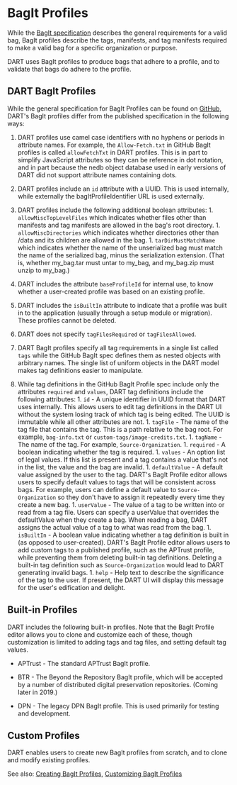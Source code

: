 # BagIt Profiles

While the [BagIt specification](https://tools.ietf.org/html/rfc8493) describes the general requirements for a valid bag, BagIt profiles describe the tags, manifests, and tag manifests required to make a valid bag for a specific organization or purpose.

DART uses BagIt profiles to produce bags that adhere to a profile, and to validate that bags do adhere to the profile.

## DART BagIt Profiles

While the general specification for BagIt Profiles can be found on [GitHub](https://github.com/bagit-profiles/bagit-profiles), DART's BagIt profiles differ from the published specification in the following ways:

1. DART profiles use camel case identifiers with no hyphens or periods in attribute names. For example, the `Allow-Fetch.txt` in GitHub BagIt profiles is called `allowFetchTxt` in DART profiles. This is in part to simplify JavaScript attributes so they can be reference in dot notation, and in part because the nedb object database used in early versions of DART did not support attribute names containing dots.

1. DART profiles include an `id` attribute with a UUID. This is used internally, while externally the bagItProfileIdentifier URL is used externally.

1. DART profiles include the following additional boolean attributes:
       1. `allowMiscTopLevelFiles` which indicates whether files other than
           manifests and tag manifests are allowed in the bag's root directory.
       1. `allowMiscDirectories` which indicates whether directories other than
           /data and its children are allowed in the bag.
       1. `tarDirMustMatchName` which indicates whether the name of the
           unserialized bag must match the name of the serialized bag, minus
           the serialization extension. (That is, whether my_bag.tar must untar
           to my_bag, and my_bag.zip must unzip to my_bag.)

1. DART includes the attribute `baseProfileId` for internal use, to know whether
   a user-created profile was based on an existing profile.

1. DART includes the `isBuiltIn` attribute to indicate that a profile was built
   in to the application (usually through a setup module or migration). These
   profiles cannot be deleted.

1. DART does not specify `tagFilesRequired` or `tagFilesAllowed`.

1. DART BagIt profiles specify all tag requirements in a single list called
   `tags` while the GitHub BagIt spec defines them as nested objects with
   arbitrary names. The single list of uniform objects in the DART model makes
   tag definitions easier to manipulate.

1. While tag definitions in the GitHub BagIt Profile spec include only the
   attributes `required` and `values`, DART tag definitions include the following
   attributes:
       1. `id` - A unique identifier in UUID format that DART uses internally.
           This allows users to edit tag definitions in the DART UI without
           the system losing track of which tag is being edited. The UUID is
           immutable while all other attributes are not.
       1. `tagFile` - The name of the tag file that contains the tag. This is
           a path relative to the bag root. For example, `bag-info.txt` or
           `custom-tags/image-credits.txt`.
       1. `tagName` - The name of the tag. For example, `Source-Organization`.
       1. `required` - A boolean indicating whether the tag is required.
       1. `values` - An option list of legal values. If this list is present
           and a tag contains a value that's not in the list, the value and
           the bag are invalid.
       1. `defaultValue` - A default value assigned by the user to the tag.
           DART's BagIt Profile editor allows users to specify default values
           to tags that will be consistent across bags. For example, users
           can define a default value to `Source-Organization` so they don't
           have to assign it repeatedly every time they create a new bag.
       1. `userValue` - The value of a tag to be written into or read from a
           tag file. Users can specify a userValue that overrides the
           defaultValue when they create a bag. When reading a bag, DART
           assigns the actual value of a tag to what was read from the bag.
       1. `isBuiltIn` - A boolean value indicating whether a tag definition
           is built in (as opposed to user-created). DART's BagIt Profile
           editor allows users to add custom tags to a published profile,
           such as the APTrust profile, while preventing them from deleting
           built-in tag definitions. Deleting a built-in tag definition such
           as `Source-Organization` would lead to DART generating invalid bags.
       1. `help` - Help text to describe the significance of the tag to the
           user. If present, the DART UI will display this message for the
           user's edification and delight.


## Built-in Profiles

DART includes the following built-in profiles. Note that the BagIt Profile editor allows you to clone and customize each of these, though customization is limited to adding tags and tag files, and setting default tag values.

* APTrust - The standard APTrust BagIt profile.

* BTR - The Beyond the Repository BagIt profile, which will be accepted by a number of distributed digital preservation repositories. (Coming later in 2019.)

* DPN - The legacy DPN BagIt profile. This is used primarily for testing and development.

## Custom Profiles

DART enables users to create new BagIt profiles from scratch, and to clone and modify existing profiles.

See also: [Creating BagIt Profiles](creating.md), [Customizing BagIt Profiles](customizing.md)
